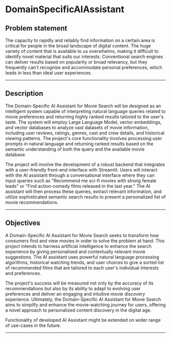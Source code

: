 # DomainSpecificAIAssistant

## Problem statement
The capacity to rapidly and reliably find information on a certain area is critical for people in the broad landscape of digital content. The huge variety of content that is available to us overwhelms, making it difficult to identify novel material that suits our interests. Conventional search engines can deliver results based on popularity or broad relevancy, but they frequently can't recognise and accommodate personal preferences, which leads in less than ideal user experiences.
***

## Description
The Domain-Specific AI Assistant for Movie Search will be designed as an intelligent system capable of interpreting natural language queries related to movie preferences and returning highly ranked results tailored to the user's taste. The system will employ Large Language Model, vector embeddings, and vector databases to analyze vast datasets of movie information, including user reviews, ratings, genres, cast and crew details, and historical viewing patterns. The project's core functionality involves processing user prompts in natural language and returning ranked results based on the semantic understanding of both the query and the available movie database.

The project will involve the development of a robust backend that integrates with a user-friendly front-end interface with Streamlit. Users will interact with the AI assistant through a conversational interface where they can input queries such as "Recommend me sci-fi movies with strong female leads" or "Find action-comedy films released in the last year." The AI assistant will then process these queries, extract relevant information, and utilize sophisticated semantic search results to present a personalized list of movie recommendations.
***

## Objectives
A Domain-Specific AI Assistant for Movie Search seeks to transform how consumers find and view movies in order to solve the problem at hand. This project intends to harness artificial intelligence to enhance the search experience by giving personalised and contextually relevant movie suggestions. The AI assistant uses powerful natural language processing algorithms, historical watching trends, and user choices to give a sorted list of recommended films that are tailored to each user's individual interests and preferences.

The project's success will be measured not only by the accuracy of its recommendations but also by its ability to adapt to evolving user preferences and deliver an engaging and intuitive movie discovery experience. Ultimately, the Domain-Specific AI Assistant for Movie Search aims to simplify and enhance the movie-watching journey for users, offering a novel approach to personalized content discovery in the digital age.

Functionality of developed AI Assistant might be extended on wider range of use-cases in the future.
***

